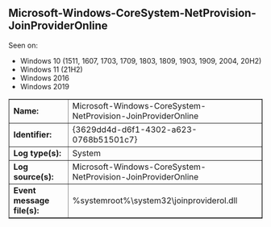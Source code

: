 ## Microsoft-Windows-CoreSystem-NetProvision-JoinProviderOnline

Seen on:
* Windows 10 (1511, 1607, 1703, 1709, 1803, 1809, 1903, 1909, 2004, 20H2)
* Windows 11 (21H2)
* Windows 2016
* Windows 2019

<table border="1" class="docutils">
  <tbody>
    <tr>
      <td><b>Name:</b></td>
      <td>Microsoft-Windows-CoreSystem-NetProvision-JoinProviderOnline</td>
    </tr>
    <tr>
      <td><b>Identifier:</b></td>
      <td>{3629dd4d-d6f1-4302-a623-0768b51501c7}</td>
    </tr>
    <tr>
      <td><b>Log type(s):</b></td>
      <td>System</td>
    </tr>
    <tr>
      <td><b>Log source(s):</b></td>
      <td>Microsoft-Windows-CoreSystem-NetProvision-JoinProviderOnline</td>
    </tr>
    <tr>
      <td><b>Event message file(s):</b></td>
      <td>%systemroot%\system32\joinproviderol.dll</td>
    </tr>
  </tbody>
</table>

&nbsp;

